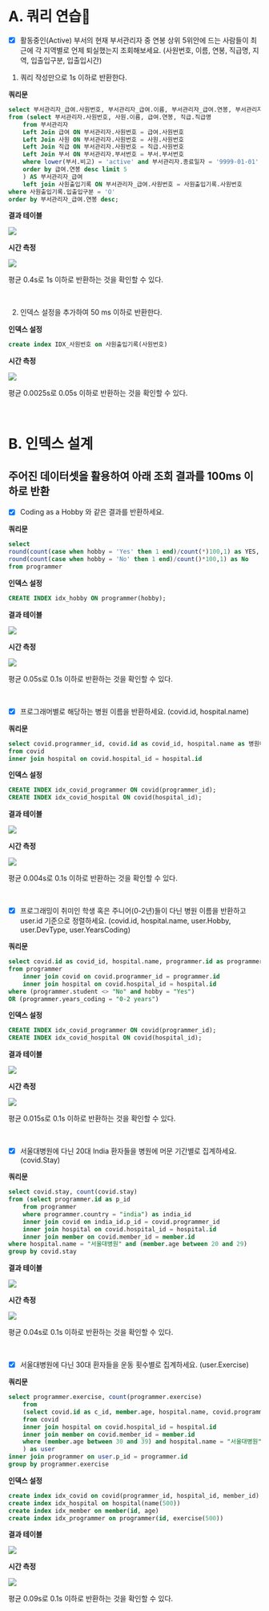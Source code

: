 # A. 쿼리 연습

- [x] 활동중인(Active) 부서의 현재 부서관리자 중 연봉 상위 5위안에 드는 사람들이 최근에 각 지역별로 언제 퇴실했는지 조회해보세요.
(사원번호, 이름, 연봉, 직급명, 지역, 입출입구분, 입출입시간)

1. 쿼리 작성만으로 1s 이하로 반환한다.

__쿼리문__

```sql
select 부서관리자_급여.사원번호, 부서관리자_급여.이름, 부서관리자_급여.연봉, 부서관리자_급여.직급명, 사원출입기록.입출입시간, 사원출입기록.지역, 사원출입기록.입출입구분
from (select 부서관리자.사원번호, 사원.이름, 급여.연봉, 직급.직급명
    from 부서관리자
    Left Join 급여 ON 부서관리자.사원번호 = 급여.사원번호
    Left Join 사원 ON 부서관리자.사원번호 = 사원.사원번호
    Left Join 직급 ON 부서관리자.사원번호 = 직급.사원번호
    Left Join 부서 ON 부서관리자.부서번호 = 부서.부서번호
    where lower(부서.비고) = 'active' and 부서관리자.종료일자 = '9999-01-01' and 급여.종료일자 = '9999-01-01' and 직급.종료일자 = '9999-01-01'
    order by 급여.연봉 desc limit 5
    ) AS 부서관리자_급여
    left join 사원출입기록 ON 부서관리자_급여.사원번호 = 사원출입기록.사원번호
where 사원출입기록.입출입구분 = 'O'
order by 부서관리자_급여.연봉 desc;
```

__결과 테이블__

![](./images/2021-10-13-14-48-02.png)

__시간 측정__

![](./images/2021-10-13-14-48-24.png)

평균 0.4s로 1s 이하로 반환하는 것을 확인할 수 있다.

<br>

2. 인덱스 설정을 추가하여 50 ms 이하로 반환한다.

__인덱스 설정__

```sql
create index IDX_사원번호 on 사원출입기록(사원번호)
```

__시간 측정__

![](./images/2021-10-13-14-49-45.png)

평균 0.0025s로 0.05s 이하로 반환하는 것을 확인할 수 있다.

<br>

# B. 인덱스 설계

## 주어진 데이터셋을 활용하여 아래 조회 결과를 100ms 이하로 반환

- [x] Coding as a Hobby 와 같은 결과를 반환하세요.

__쿼리문__

```sql
select
round(count(case when hobby = 'Yes' then 1 end)/count(*)100,1) as YES,
round(count(case when hobby = 'No' then 1 end)/count()*100,1) as No
from programmer
```

__인덱스 설정__
```sql
CREATE INDEX idx_hobby ON programmer(hobby);
```

__결과 테이블__

![](./images/2021-10-13-14-53-30.png)

__시간 측정__

![](./images/2021-10-13-14-53-45.png)

평균 0.05s로 0.1s 이하로 반환하는 것을 확인할 수 있다.

<br>

- [x] 프로그래머별로 해당하는 병원 이름을 반환하세요. (covid.id, hospital.name)

__쿼리문__

```sql
select covid.programmer_id, covid.id as covid_id, hospital.name as 병원이름
from covid
inner join hospital on covid.hospital_id = hospital.id
```

__인덱스 설정__

```sql
CREATE INDEX idx_covid_programmer ON covid(programmer_id);
CREATE INDEX idx_covid_hospital ON covid(hospital_id);
```

__결과 테이블__

![](./images/2021-10-13-14-55-19.png)

__시간 측정__

![](./images/2021-10-13-14-55-34.png)

평균 0.004s로 0.1s 이하로 반환하는 것을 확인할 수 있다.

<br>

- [x] 프로그래밍이 취미인 학생 혹은 주니어(0-2년)들이 다닌 병원 이름을 반환하고 user.id 기준으로 정렬하세요. (covid.id, hospital.name, user.Hobby, user.DevType, user.YearsCoding)

__쿼리문__

```sql
select covid.id as covid_id, hospital.name, programmer.id as programmer_id, programmer.hobby, programmer.dev_type, programmer.years_coding
from programmer
    inner join covid on covid.programmer_id = programmer.id
    inner join hospital on covid.hospital_id = hospital.id
where (programmer.student <> "No" and hobby = "Yes")
OR (programmer.years_coding = "0-2 years")
```

__인덱스 설정__

```sql
CREATE INDEX idx_covid_programmer ON covid(programmer_id);
CREATE INDEX idx_covid_hospital ON covid(hospital_id);
```

__결과 테이블__

![](./images/2021-10-13-14-57-03.png)

__시간 측정__

![](./images/2021-10-13-14-57-46.png)

평균 0.015s로 0.1s 이하로 반환하는 것을 확인할 수 있다.

<br>

- [x] 서울대병원에 다닌 20대 India 환자들을 병원에 머문 기간별로 집계하세요. (covid.Stay)

__쿼리문__

```sql
select covid.stay, count(covid.stay)
from (select programmer.id as p_id
    from programmer
    where programmer.country = "india") as india_id
    inner join covid on india_id.p_id = covid.programmer_id
    inner join hospital on covid.hospital_id = hospital.id
    inner join member on covid.member_id = member.id
where hospital.name = "서울대병원" and (member.age between 20 and 29)
group by covid.stay
```

__결과 테이블__

![](./images/2021-10-13-14-59-29.png)

__시간 측정__

![](./images/2021-10-13-14-59-42.png)

평균 0.04s로 0.1s 이하로 반환하는 것을 확인할 수 있다.

<br>

- [x] 서울대병원에 다닌 30대 환자들을 운동 횟수별로 집계하세요. (user.Exercise)

__쿼리문__

```sql
select programmer.exercise, count(programmer.exercise)
    from
    (select covid.id as c_id, member.age, hospital.name, covid.programmer_id as p_id
    from covid
    inner join hospital on covid.hospital_id = hospital.id
    inner join member on covid.member_id = member.id
    where (member.age between 30 and 39) and hospital.name = "서울대병원"
    ) as user
inner join programmer on user.p_id = programmer.id
group by programmer.exercise
```

__인덱스 설정__

```sql
create index idx_covid on covid(programmer_id, hospital_id, member_id)
create index idx_hospital on hospital(name(500))
create index idx_member on member(id, age)
create index idx_programmer on programmer(id, exercise(500))
```

__결과 테이블__

![](./images/2021-10-13-15-01-26.png)

__시간 측정__

![](./images/2021-10-13-15-01-36.png)

평균 0.09s로 0.1s 이하로 반환하는 것을 확인할 수 있다.

